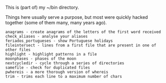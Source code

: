 This is (part of) my ~/bin directory.

Things here usually serve a purpose, but most were quickly hacked together (some of them many, many years ago).

	anagrams - create anagrams of the letters of the first word received
	check_aliases - analyse your aliases
	feriados_portugueses - show Portuguese holidays
	fileintersect - lines from a first file that are present in one of other files
	highlight - highlight patterns in a file
	moonphases - phases of the moon
	nextcycledir - cycle through a series of directories
	samefile - check for duplicated files
	pwhereis - a more thorough version of whereis
	trim - trims each line to a maximum number of chars
